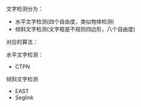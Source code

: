 
文字检测分为：

- 水平文字检测(四个自由度，类似物体检测)
- 倾斜文字检测(文字框是不规则四边形，八个自由度)


对应的算法：

水平文字检测：

- CTPN

倾斜文字检测

- EAST
- Seglink
